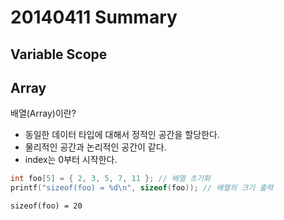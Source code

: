 # 20140411 Summary

## Variable Scope


## Array
배열(Array)이란?
- 동일한 데이터 타입에 대해서 정적인 공간을 할당한다.
- 물리적인 공간과 논리적인 공간이 같다.
- index는 0부터 시작한다.

```c
int foo[5] = { 2, 3, 5, 7, 11 }; // 배열 초기화
printf("sizeof(foo) = %d\n", sizeof(foo)); // 배열의 크기 출력
```

```
sizeof(foo) = 20
```
